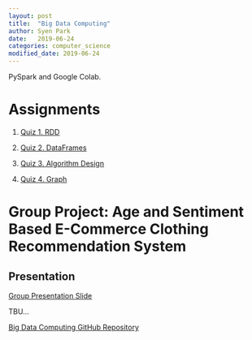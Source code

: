 ```yaml
---
layout: post
title:  "Big Data Computing"
author: Syen Park
date:   2019-06-24
categories: computer_science
modified_date: 2019-06-24
---
```

PySpark and Google Colab.

# Assignments
1. [Quiz 1. RDD](https://github.com/syenpark/Big-Data-Computing/blob/master/quiz/Quiz%201.%20RDD.ipynb)

2. [Quiz 2. DataFrames](https://github.com/syenpark/Big-Data-Computing/blob/master/quiz/q02/Q02_DataFrames.ipynb)

3. [Quiz 3. Algorithm Design](https://github.com/syenpark/Big-Data-Computing/blob/master/quiz/q03/Q3-Algorithm-Design.ipynb)

4. [Quiz 4. Graph](https://github.com/syenpark/Big-Data-Computing/blob/master/quiz/q04/graph.ipynb)

# Group Project: Age and Sentiment Based E-Commerce Clothing Recommendation System
## Presentation
[Group Presentation Slide](https://drive.google.com/open?id=1-14cJtsehJJwaJQzTM-VVzEUqNL9G8uzesS0rBoa-r0)


TBU...

[Big Data Computing GitHub Repository](https://github.com/syenpark/Big-Data-Computing)


